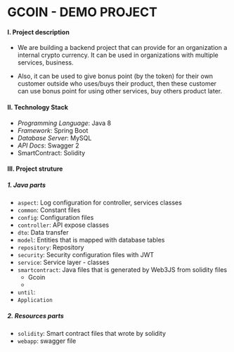 # GCOIN - DEMO PROJECT

#### I. Project description
* We are building a backend project that can provide for an organization a internal crypto currency.
It can be used in organizations with multiple services, business. 

* Also, it can be used to give bonus point (by the token) for their own customer outside who uses/buys their product, then these customer can use bonus point for using other services, buy others product later.   


#### II. Technology Stack
* *Programming Language*: Java 8
* *Framework*: Spring Boot
* *Database Server*: MySQL
* *API Docs*: Swagger 2
* SmartContract: Solidity

#### III. Project struture
##### 1. Java parts
* `aspect`: Log configuration for controller, services classes
* `common`: Constant files
* `config`:  Configuration files
* `controller`: API expose classes
* `dto`: Data transfer 
* `model`: Entities that is mapped with database tables
* `repository`: Repository 
* `security`: Security configuration files with JWT
* `service`: Service layer - classes
* `smartcontract`: Java files that is generated by Web3JS from solidity files
    * Gcoin
    * 
* `until`: 
* `Application`


##### 2. Resources parts
* `solidity`: Smart contract files that wrote by solidity
* `webapp`: swagger file 